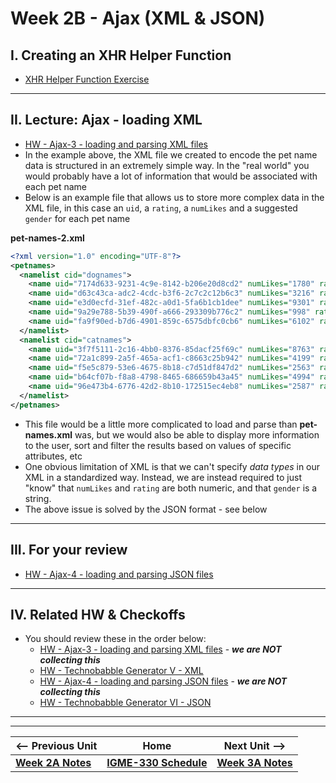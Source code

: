# Week 2B - Ajax (XML & JSON)

## I. Creating an XHR Helper Function

- [XHR Helper Function Exercise](https://github.com/tonethar/IGME-330-Master/blob/master/notes/HW-xhr-helper-function.md)

<hr>
  
## II. Lecture: Ajax - loading XML

- [HW - Ajax-3 - loading and parsing XML files](https://github.com/tonethar/IGME-330-Master/blob/master/notes/HW-ajax-3.md)
- In the example above, the XML file we created to encode the pet name data is structured in an extremely simple way. In the "real world" you would probably have a lot of information that would be associated with each pet name
- Below is an example file that allows us to store more complex data in the XML file, in this case an `uid`, a `rating`, a `numLikes` and a suggested `gender` for each pet name

**pet-names-2.xml**
```xml
<?xml version="1.0" encoding="UTF-8"?>
<petnames>
  <namelist cid="dognames">
  	<name uid="7174d633-9231-4c9e-8142-b206e20d8cd2" numLikes="1780" rating="5" gender="female">Bella</name>
  	<name uid="d63c43ca-adc2-4cdc-b3f6-2c7c2c12b6c3" numLikes="3216" rating="5" gender="female">Luna</name>
  	<name uid="e3d0ecfd-31ef-482c-a0d1-5fa6b1cb1dee" numLikes="9301" rating="4" gender="both">Charlie</name>
  	<name uid="9a29e788-5b39-490f-a666-293309b776c2" numLikes="998" rating="4" gender="female">Lucy</name>
  	<name uid="fa9f90ed-b7d6-4901-859c-6575dbfc0cb6" numLikes="6102" rating="3" gender="both">Cooper</name>
  </namelist>
  <namelist cid="catnames">
  	<name uid="3f7f5111-2c16-4bb0-8376-85dacf25f69c" numLikes="8763" rating="5" gender="male">Oliver</name>
  	<name uid="72a1c899-2a5f-465a-acf1-c8663c25b942" numLikes="4199" rating="5" gender="male">Leo</name>
  	<name uid="f5e5c879-53e6-4675-8b18-c7d51df847d2" numLikes="2563" rating="4" gender="both">Milo</name>
  	<name uid="b64cf07b-f8a8-4798-8465-686659b43a45" numLikes="4994" rating="4" gender="both">Charlie</name>
  	<name uid="96e473b4-6776-42d2-8b10-172515ec4eb8" numLikes="2587" rating="5" gender="both">Simba</name>
  </namelist>
</petnames>
```

- This file would be a little more complicated to load and parse than **pet-names.xml** was, but we would also be able to display more information to the user, sort and filter the results based on values of specific attributes, etc
- One obvious limitation of XML is that we can't specify *data types* in our XML in a standardized way. Instead, we are instead required to just "know" that `numLikes` and `rating` are both numeric, and that `gender` is a string. 
- The above issue is solved by the JSON format - see below

<hr>

## III. For your review

- [HW - Ajax-4 - loading and parsing JSON files](https://github.com/tonethar/IGME-330-Master/blob/master/notes/HW-ajax-4.md)

<hr>

## IV. Related HW & Checkoffs
- You should review these in the order below:
  - [HW - Ajax-3 - loading and parsing XML files](https://github.com/tonethar/IGME-330-Master/blob/master/notes/HW-ajax-3.md) - ***we are NOT collecting this***
  - [HW - Technobabble Generator V - XML](https://github.com/tonethar/IGME-330-Master/blob/master/notes/HW-technobabble-5.md)
  - [HW - Ajax-4 - loading and parsing JSON files](https://github.com/tonethar/IGME-330-Master/blob/master/notes/HW-ajax-4.md) - ***we are NOT collecting this***
  - [HW - Technobabble Generator VI - JSON](https://github.com/tonethar/IGME-330-Master/blob/master/notes/HW-technobabble-6.md)


<hr><hr>

| <-- Previous Unit | Home | Next Unit -->
| --- | --- | --- 
| [**Week 2A Notes**](02A.md)     |  [**IGME-330 Schedule**](../schedule.md) | [**Week 3A Notes**](03A.md) 
